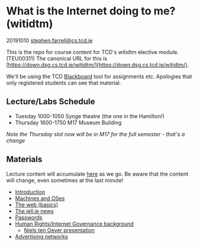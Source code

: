 # What is the Internet doing to me? (witidtm)

20191010 stephen.farrell@cs.tcd.ie

This is the repo for course content for TCD's witidtm elective module.
(TEU00311) The canonical URL for this is
[https://down.dsg.cs.tcd.ie/witidtm/](https://down.dsg.cs.tcd.ie/witidtm/).

We'll be using the TCD
[Blackboard](https://tcd.blackboard.com/webapps/blackboard/execute/courseMain?course_id=_56807_1)
tool for assignments etc. Apologies that only registered students can see that
material.

## Lecture/Labs Schedule

- Tuesday 1000-1050 Synge theatre (the one in the Hamilton!)
- Thursday 1600-1750 M17 Museum Building

*Note the Thursday slot now will be in M17 for the full
semester - that's a change*

## Materials

Lecture content will accumulate [here](./lectures) as we go.
Be aware that the content will change, even sometimes at the last minute!

- [Introduction](lectures/100-intro.pdf)
- [Machines and OSes](lectures/150-machines.pdf)
- [The web (basics)](lectures/200-web.pdf)
- [The jell.ie news](lectures/300-jellie.pdf)
- [Passwords](lectures/400-passwords.pdf)
- [Human Rights/Internet Governance background](lectures/500-hr.pdf)
    - [Niels ten Oever presentation](lectures/500-niels.pdf)
- [Advertising networks](lectures/600-ads.pdf)



